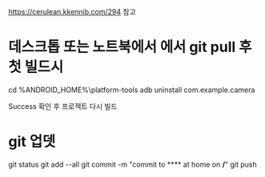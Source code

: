https://cerulean.kkennib.com/294 참고

# 데스크톱 또는 노트북에서 에서 git pull 후 첫 빌드시 

cd %ANDROID_HOME%\platform-tools
adb uninstall com.example.camera

Success 확인 후 프로젝트 다시 빌드

# git 업뎃
git status
git add --all
git commit -m "commit to **** at home on **/**"
git push
